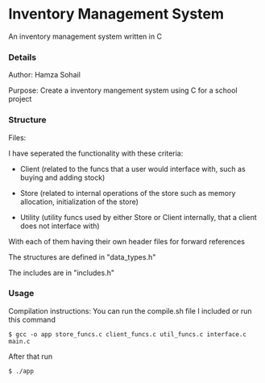 # Inventory Management System
An inventory management system written in C

### Details
Author: Hamza Sohail

Purpose: Create a inventory mangement system using C for a school project

### Structure
Files:

I have seperated the functionality with these criteria:

- Client (related to the funcs that a user would interface with, such as buying and adding stock)

- Store (related to internal operations of the store such as memory allocation, initialization of the store)

- Utility (utility funcs used by either Store or Client internally, that a client does not interface with)

With each of them having their own header files for forward references

The structures are defined in "data_types.h"

The includes are in "includes.h"


### Usage
Compilation instructions:
You can run the compile.sh file I included or run this command
```
$ gcc -o app store_funcs.c client_funcs.c util_funcs.c interface.c main.c
```
After that run 
```
$ ./app
```

